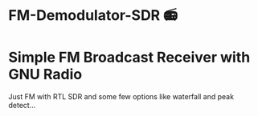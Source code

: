 # FM-Demodulator-SDR 📻
# Simple FM Broadcast Receiver with GNU Radio
Just FM with RTL SDR and some few options like waterfall and peak detect...   

